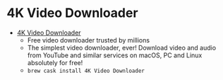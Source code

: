 # 4K Video Downloader
- [4K Video Downloader](https://www.4kdownload.com/products/product-videodownloader)
  -  Free video downloader trusted by millions
  - The simplest video downloader, ever! Download video and audio from YouTube and similar services on macOS, PC and Linux absolutely for free!
  - `brew cask install 4K Video Downloader`
